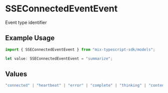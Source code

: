 # SSEConnectedEventEvent

Event type identifier

## Example Usage

```typescript
import { SSEConnectedEventEvent } from "mix-typescript-sdk/models";

let value: SSEConnectedEventEvent = "summarize";
```

## Values

```typescript
"connected" | "heartbeat" | "error" | "complete" | "thinking" | "content" | "tool" | "tool_execution_start" | "tool_execution_complete" | "permission" | "summarize" | "session_created" | "session_deleted"
```